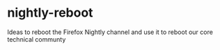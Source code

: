 # nightly-reboot
Ideas to reboot the Firefox Nightly channel and use it to reboot our core technical communty
